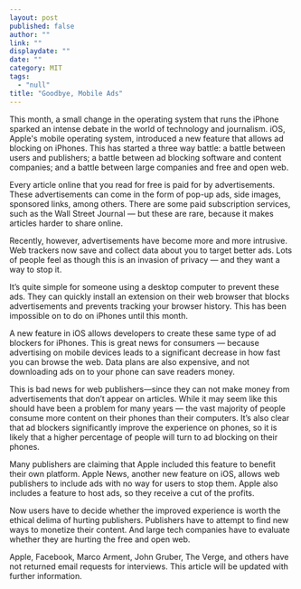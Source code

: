 ```yaml
---
layout: post
published: false
author: ""
link: ""
displaydate: ""
date: ""
category: MIT
tags: 
  - "null"
title: "Goodbye, Mobile Ads"
---
```



This month, a small change in the operating system that runs the iPhone sparked an intense debate in the world of technology and journalism. iOS, Apple's mobile operating system, introduced a new feature that allows ad blocking on iPhones. This has started a three way battle: a battle between users and publishers; a battle between ad blocking software and content companies; and a battle between large companies and free and open web.

Every article online that you read for free is paid for by advertisements. These advertisements can come in the form of pop-up ads, side images, sponsored links, among others. There are some paid subscription services, such as the Wall Street Journal — but these are rare, because it makes articles harder to share online.

Recently, however, advertisements have become more and more intrusive. Web trackers now save and collect data about you to target better ads. Lots of people feel as though this is an invasion of privacy — and they want a way to stop it.

It’s quite simple for someone using a desktop computer to prevent these ads. They can quickly install an extension on their web browser that blocks advertisements and prevents tracking your browser history. This has been impossible on to do on iPhones until this month.

A new feature in iOS allows developers to create these same type of ad blockers for iPhones. This is great news for consumers — because advertising on mobile devices leads to a significant decrease in how fast you can browse the web. Data plans are also expensive, and not downloading ads on to your phone can save readers money.

This is bad news for web publishers—since they can not make money from advertisements that don’t appear on articles. While it may seem like this should have been a problem for many years — the vast majority of people consume more content on their phones than their computers. It’s also clear that ad blockers significantly improve the experience on phones, so it is likely that a higher percentage of people will turn to ad blocking on their phones.

Many publishers are claiming that Apple included this feature to benefit their own platform. Apple News, another new feature on iOS, allows web publishers to include ads with no way for users to stop them. Apple also includes a feature to host ads, so they receive a cut of the profits.

Now users have to decide whether the improved experience is worth the ethical delima of hurting publishers. Publishers have to attempt to find new ways to monetize their content. And large tech companies have to evaluate whether they are hurting the free and open web. 

Apple, Facebook, Marco Arment, John Gruber, The Verge, and others have not returned email requests for interviews. This article will be updated with further information. 
